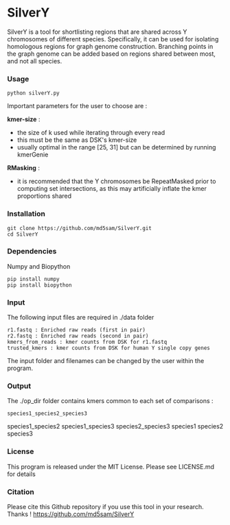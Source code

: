 # SilverY

SilverY is a tool for shortlisting regions that are shared across Y chromosomes of different species. Specifically, it can be used for isolating homologous regions for graph genome construction. Branching points in the graph genome can be added based on regions shared between most, and not all species. 

### Usage  

    python silverY.py
  	
Important parameters for the user to choose are : 


**kmer-size** : 
- the size of k used while iterating through every read 
- this must be the same as DSK's kmer-size
- usually optimal in the range [25, 31] but can be determined by running kmerGenie

**RMasking** :
- it is recommended that the Y chromosomes be RepeatMasked prior to computing set intersections, as this may artificially inflate the kmer proportions shared


### Installation 

	git clone https://github.com/md5sam/SilverY.git
	cd SilverY


### Dependencies     

Numpy and Biopython

    pip install numpy
    pip install biopython
    

### Input

The following input files are required in ./data folder
    	
	
	r1.fastq : Enriched raw reads (first in pair) 
	r2.fastq : Enriched raw reads (second in pair) 
	kmers_from_reads : kmer counts from DSK for r1.fastq
	trusted_kmers : kmer counts from DSK for human Y single copy genes

The input folder and filenames can be changed by the user within the program. 


### Output 

The ./op_dir folder contains kmers common to each set of comparisons :

 	species1_species2_species3
  species1_species2
  species1_species3
  species2_species3
  species1
  species2
  species3
  



### License
This program is released under the MIT License. Please see LICENSE.md for details


### Citation
Please cite this Github repository if you use this tool in your research. Thanks !
https://github.com/md5sam/SilverY
